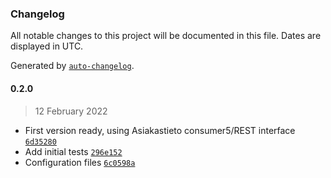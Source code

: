 ### Changelog

All notable changes to this project will be documented in this file. Dates are displayed in UTC.

Generated by [`auto-changelog`](https://github.com/CookPete/auto-changelog).

#### 0.2.0

> 12 February 2022

- First version ready, using Asiakastieto consumer5/REST interface [`6d35280`](https://gitlab.com/iloapps/asiakastieto/commit/6d352803e9ae2d8b3856ad4d9205f2ba3ece6f7c)
- Add initial tests [`296e152`](https://gitlab.com/iloapps/asiakastieto/commit/296e152f2961a3135eadc04c51ac867cf58fc725)
- Configuration files [`6c0598a`](https://gitlab.com/iloapps/asiakastieto/commit/6c0598a97742f01817c5929f2ffd59344f67b309)

